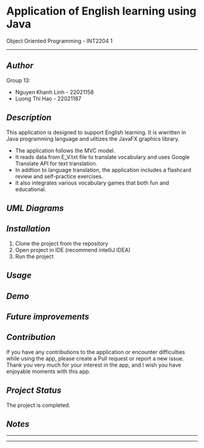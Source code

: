 # Application of English learning using Java
Object Oriented Programming - INT2204 1

---
## ***Author***
Group 13:
- Nguyen Khanh Linh - 22021158
- Luong Thi Hao - 22021187

## ***Description***
This application is designed to support English learning. It is wwritten in Java programming language and ulitizes the JavaFX graphics library.
- The application follows the MVC model.
- It reads data from E_V.txt file to translate vocabulary and uses Google Translate API for text translation.
- In addtion to language translation, the application includes a flashcard review and self-practice exercises.
- It also integrates various vocabulary games that both fun and educational.

## ***UML Diagrams***

## ***Installation***
1. Clone the project from the repository
2. Open project in IDE (recommend intelliJ IDEA)
3. Run the project

## ***Usage***

## ***Demo***

## ***Future improvements***

## ***Contribution***
If you have any contributions to the application or encounter difficulties while using the app, please create a Pull request or report a new issue. Thank you very much for your interest in the app, and I wish you have enjoyable moments with this app.

## ***Project Status***
The project is completed.

## ***Notes***

---
---
